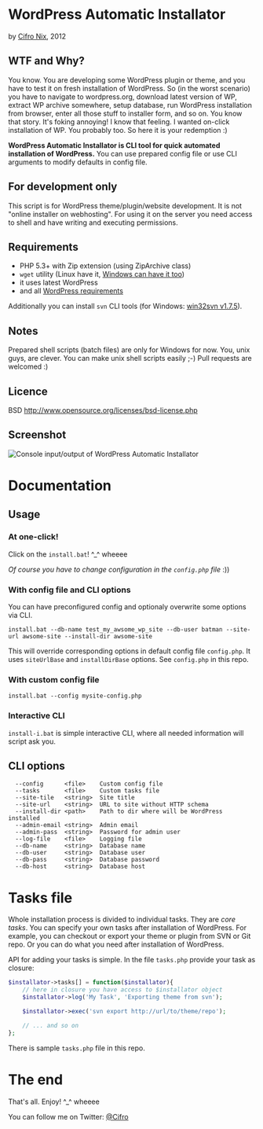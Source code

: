 # WordPress Automatic Installator
by [Cifro Nix](http://cifro.uniquebyte.com), 2012

## WTF and Why?
You know. You are developing some WordPress plugin or theme, and you have to test it on fresh installation of WordPress. So (in the worst scenario) you have to navigate to wordpress.org, download latest version of WP, extract WP archive somewhere, setup database, run WordPress installation from browser, enter all those stuff to installer form, and so on. You know that story. It's foking annoying! I know that feeling. I wanted on-click installation of WP. You probably too. So here it is your redemption :)

**WordPress Automatic Installator is CLI tool for quick automated installation of WordPress.** You can use prepared config file or use CLI arguments to modify defaults in config file.

## For development only
This script is for WordPress theme/plugin/website development. It is not "online installer on webhosting". For using it on the server you need access to shell and have writing and executing permissions.

## Requirements
* PHP 5.3+ with Zip extension (using ZipArchive class)
* `wget` utility (Linux have it, [Windows can have it too](http://downloads.sourceforge.net/gnuwin32/wget-1.11.4-1-setup.exe))
* it uses latest WordPress
* and all [WordPress requirements](http://wordpress.org/about/requirements/)

Additionally you can install `svn` CLI tools (for Windows: [win32svn v1.7.5](http://sourceforge.net/projects/win32svn/files/1.7.5/Setup-Subversion-1.7.5.msi)).

## Notes
Prepared shell scripts (batch files) are only for Windows for now. You, unix guys, are clever. You can make unix shell scripts easily ;-)
Pull requests are welcomed :)

## Licence
BSD http://www.opensource.org/licenses/bsd-license.php


## Screenshot

![Console input/output of WordPress Automatic Installator](http://files.ukaz.at/images/full/2qr.png)

# Documentation

## Usage

### At one-click!
Click on the `install.bat`! ^_^ wheeee

*Of course you have to change configuration in the `config.php` file* :))

### With config file and CLI options
You can have preconfigured config and optionaly overwrite some options via CLI.

`install.bat --db-name test_my_awsome_wp_site --db-user batman --site-url awsome-site --install-dir awsome-site`

This will override corresponding options in default config file `config.php`. It uses `siteUrlBase` and `installDirBase` options. See `config.php` in this repo.

### With custom config file

`install.bat --config mysite-config.php`

### Interactive CLI

`install-i.bat` is simple interactive CLI, where all needed information will script ask you.


## CLI options
```
  --config      <file>    Custom config file
  --tasks       <file>    Custom tasks file
  --site-tile   <string>  Site title
  --site-url    <string>  URL to site without HTTP schema
  --install-dir <path>    Path to dir where will be WordPress installed
  --admin-email <string>  Admin email
  --admin-pass  <string>  Password for admin user
  --log-file    <file>    Logging file
  --db-name     <string>  Database name
  --db-user     <string>  Database user
  --db-pass     <string>  Database password
  --db-host     <string>  Database host
```

# Tasks file

Whole installation process is divided to individual tasks. They are *core tasks*. You can specify your own tasks after installation of WordPress. For example, you can checkout or export your theme or plugin from SVN or Git repo. Or you can do what you need after installation of WordPress.

API for adding your tasks is simple. In the file `tasks.php` provide your task as closure:

```php
$installator->tasks[] = function($installator){
	// here in closure you have access to $installator object
	$installator->log('My Task', 'Exporting theme from svn');

	$installator->exec('svn export http://url/to/theme/repo');

	// ... and so on
};
```

There is sample `tasks.php` file in this repo.

# The end
That's all. Enjoy!  ^_^ wheeee

You can follow me on Twitter: [@Cifro](http://twitter.com/Cifro)